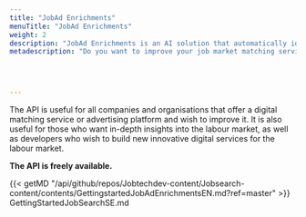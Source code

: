 ```yaml
---
title: "JobAd Enrichments"
menuTitle: "JobAd Enrichments"
weight: 2
description: "JobAd Enrichments is an AI solution that automatically identifies relevant words and expressions in job advertisements, while filtering out redundant information, such as skills mentioned in the text but not requested by the job seeker. The API contributes to a more accurate match between employer and job seeker and makes it easier to navigate and quickly find your way around digital advertisement platforms."
metadescription: "Do you want to improve your job market matching service? JobAd Enrichments helps you filter out redundant information in job ads. Read more"



  
---
```



The API is useful for all companies and organisations that offer a digital matching service or advertising platform and wish to improve it. It is also useful for those who want in-depth insights into the labour market, as well as developers who wish to build new innovative digital services for the labour market.

**The API is freely available.**


{{< getMD "/api/github/repos/Jobtechdev-content/Jobsearch-content/contents/GettingstartedJobAdEnrichmentsEN.md?ref=master" >}} 
GettingStartedJobSearchSE.md

